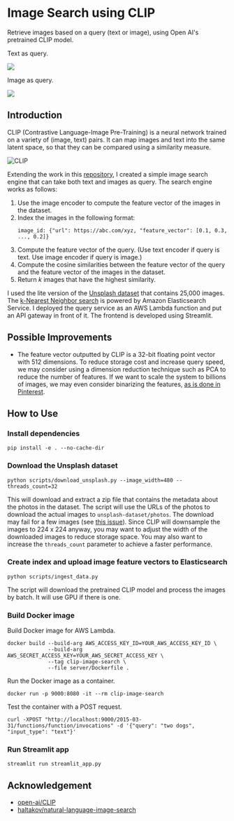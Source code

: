 # Image Search using CLIP

Retrieve images based on a query (text or image), using Open AI's pretrained CLIP model.

Text as query.

![](https://i.imgur.com/5y7NaHU.png)

Image as query.

![](https://i.imgur.com/xYJ6SnQ.png)

## Introduction

CLIP (Contrastive Language-Image Pre-Training) is a neural network trained on a variety of (image, text) pairs. It can map images and text into the same latent space, so that they can be compared using a similarity measure.

![CLIP](https://raw.githubusercontent.com/openai/CLIP/main/CLIP.png)

Extending the work in this [repository](https://github.com/haltakov/natural-language-image-search), I created a simple image search engine that can take both text and images as query. The search engine works as follows:

1. Use the image encoder to compute the feature vector of the images in the dataset.
2. Index the images in the following format:
   ```
   image_id: {"url": https://abc.com/xyz, "feature_vector": [0.1, 0.3, ..., 0.2]}
   ```
3. Compute the feature vector of the query. (Use text encoder if query is text. Use image encoder if query is image.)
4. Compute the cosine similarities between the feature vector of the query and the feature vector of the images in the dataset.
5. Return $k$ images that have the highest similarity.

I used the lite version of the [Unsplash dataset](https://github.com/unsplash/datasets) that contains 25,000 images. The [k-Nearest Neighbor search](https://docs.aws.amazon.com/elasticsearch-service/latest/developerguide/knn.html) is powered by Amazon Elasticsearch Service. I deployed the query service as an AWS Lambda function and put an API gateway in front of it. The frontend is developed using Streamlit.

## Possible Improvements

- The feature vector outputted by CLIP is a 32-bit floating point vector with 512 dimensions. To reduce storage cost and increase query speed, we may consider using a dimension reduction technique such as PCA to reduce the number of features. If we want to scale the system to billions of images, we may even consider binarizing the features, [as is done in Pinterest](https://arxiv.org/pdf/1702.04680.pdf).

## How to Use

### Install dependencies

```
pip install -e . --no-cache-dir
```

### Download the Unsplash dataset

```
python scripts/download_unsplash.py --image_width=480 --threads_count=32
```

This will download and extract a zip file that contains the metadata about the photos in the dataset. The script will use the URLs of the photos to download the actual images to `unsplash-dataset/photos`. The download may fail for a few images (see [this issue](https://github.com/unsplash/datasets/issues/37#issuecomment-854711074)). Since CLIP will downsample the images to 224 x 224 anyway, you may want to adjust the width of the downloaded images to reduce storage space. You may also want to increase the `threads_count` parameter to achieve a faster performance.

### Create index and upload image feature vectors to Elasticsearch

```
python scripts/ingest_data.py
```

The script will download the pretrained CLIP model and process the images by batch. It will use GPU if there is one.

### Build Docker image

Build Docker image for AWS Lambda.

```
docker build --build-arg AWS_ACCESS_KEY_ID=YOUR_AWS_ACCESS_KEY_ID \
             --build-arg AWS_SECRET_ACCESS_KEY=YOUR_AWS_SECRET_ACCESS_KEY \
             --tag clip-image-search \
             --file server/Dockerfile .
```

Run the Docker image as a container.

```
docker run -p 9000:8080 -it --rm clip-image-search
```

Test the container with a POST request.

```
curl -XPOST "http://localhost:9000/2015-03-31/functions/function/invocations" -d '{"query": "two dogs", "input_type": "text"}'
```

### Run Streamlit app

```
streamlit run streamlit_app.py
```

## Acknowledgement

- [open-ai/CLIP](https://github.com/openai/CLIP)
- [haltakov/natural-language-image-search](https://github.com/haltakov/natural-language-image-search)
